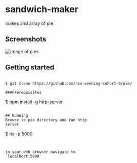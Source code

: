 # sandwich-maker
makes and array of pie

## Screenshots
![image of pies](url)

## Getting started
```

$ git clone https://github.com/nss-evening-cohort-9/pie/

###Prerequisites
```
$ npm install -g http-server
```

## Running
Browse to pie directory and run http
server
```
$ hs -p 5000
````


in your web browser navigate to
`localhost:5000`